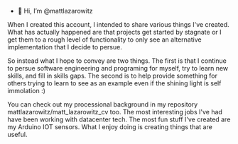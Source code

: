 - 👋 Hi, I’m @mattlazarowitz

When I created this account, I intended to share various things I've created. 
What has actually happened are that projects get started by stagnate or I get them to a rough level of functionality to only see an alternative implementation that I decide to persue. 

So instead what I hope to convey are two things.
The first is that I continue to persue software engineering and programing for myself, try to learn new skills, and fill in skills gaps.
The second is to help provide something for others trying to learn to see as an example even if the shining light is self immolation :)

You can check out my processional background in my repository mattlazarowitz/matt_lazarowitz_cv too. 
The most interesting jobs I've had have been working with datacenter tech. The most fun stuff I've created are my Arduino IOT sensors.
What I enjoy doing is creating things that are useful.

<!---
mattlazarowitz/mattlazarowitz is a ✨ special ✨ repository because its `README.md` (this file) appears on your GitHub profile.
You can click the Preview link to take a look at your changes.
--->
